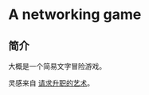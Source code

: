 # A networking game

## 简介
大概是一个简易文字冒险游戏。

灵感来自 [请求升职的艺术](http://www.theartofaskingyourbossforaraise.com/)。
